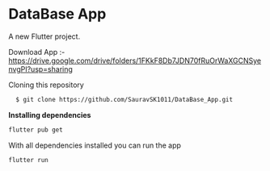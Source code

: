 # DataBase App

A new Flutter project.

Download App :- https://drive.google.com/drive/folders/1FKkF8Db7JDN70fRuOrWaXGCNSyenvgPI?usp=sharing

Cloning this repository

```bash
  $ git clone https://github.com/SauravSK1011/DataBase_App.git
```
**Installing dependencies**
```bash
flutter pub get
```

With all dependencies installed  you can run the app
 ```bash
flutter run
```
